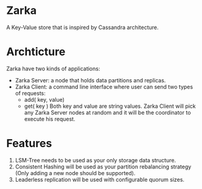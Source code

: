 # Zarka
A Key-Value store that is inspired by Cassandra architecture.

# Archticture
Zarka have two kinds of applications:
- Zarka Server: a node that holds data partitions and replicas.
- Zarka Client: a command line interface where user can send two types of requests:
  - add( key, value)
  - get( key )
  Both key and value are string values.
  Zarka Client will pick any Zarka Server nodes at random and it will be the coordinator to execute his request.

# Features
1. LSM-Tree needs to be used as your only storage data structure.
2. Consistent Hashing will be used as your partition rebalancing strategy (Only adding a new node should be supported).
3. Leaderless replication will be used with configurable quorum sizes.
